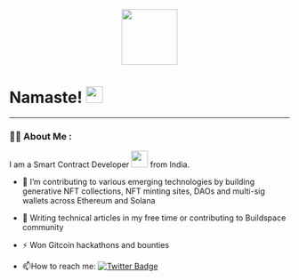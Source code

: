 <div id="header" align="center">
  <img src="https://media.giphy.com/media/WFZvB7VIXBgiz3oDXE/giphy.gif" width="100"/>
</div>

<h1>
  Namaste!
  <img src="https://media.giphy.com/media/WqR7WfQVrpXNcmrm81/giphy.gif" width="30px"/>
</h1>

---

### :man_technologist: About Me :

I am a Smart Contract Developer <img src="https://media.giphy.com/media/WUlplcMpOCEmTGBtBW/giphy.gif" width="30"> from India.

- :telescope: I’m contributing to various emerging technologies by building generative NFT collections, NFT minting sites, DAOs and multi-sig wallets across Ethereum and Solana

- :seedling: Writing technical articles in my free time or contributing to Buildspace community 

- :zap: Won Gitcoin hackathons and bounties

- :mailbox:How to reach me: [![Twitter Badge](https://img.shields.io/twitter/follow/crypt0corleone?style=social)](https://twitter.com/crypt0corleone)
